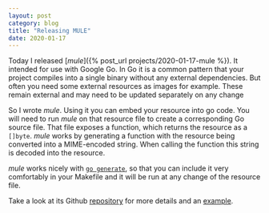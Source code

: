 ```yaml
---
layout: post
category: blog
title: "Releasing MULE"
date: 2020-01-17
---
```


Today I released [_mule_]({% post_url projects/2020-01-17-mule %}). It intended for use with Google Go. In Go it is a common pattern that your project compiles into a single binary without any external dependencies. But often you need some external resources as images for example. These remain external and may need to be updated separately on any change

So I wrote _mule_. Using it you can embed your resource into go code. You will need to run _mule_ on that resource file to create a corresponding Go source file. That file exposes a function, which returns the resource as a `[]byte`. _mule_ works by generating a function with the resource being converted into a MIME-encoded string. When calling the function this string is decoded into the resource.

_mule_ works nicely with [`go generate`](https://blog.golang.org/generate), so that you can include it very comfortably in your Makefile and it will be run at any change of the resource file.


Take a look at its Github [repository](https://github.com/wlbr/mule) for more details and an [example](https://github.com/wlbr/mule/tree/master/example).

